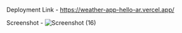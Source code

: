 
Deployment Link - https://weather-app-hello-ar.vercel.app/

Screenshot - 
![Screenshot (16)](https://github.com/utkarshtri03/weather-app-HelloAR/assets/88222987/426e2468-5241-4447-ae0a-c2b9cd5e46e8)
